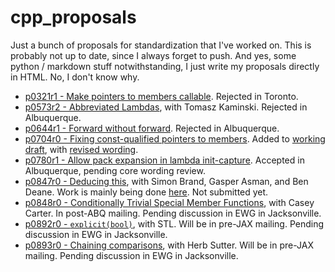 # cpp_proposals

Just a bunch of proposals for standardization that I've worked on. This is probably not up to date, since I always forget to push. And yes, some python / markdown stuff notwithstanding, I just write my proposals directly in HTML. No, I don't know why.

- [p0321r1 - Make pointers to members callable](http://htmlpreview.github.io/?https://github.com/BRevzin/cpp_proposals/blob/master/0312r1_pointers_to_members.html). Rejected in Toronto.
- [p0573r2 - Abbreviated Lambdas](http://htmlpreview.github.io/?https://github.com/BRevzin/cpp_proposals/blob/master/0573r2_abbrev_lambda.html), with Tomasz Kaminski. Rejected in Albuquerque.
- [p0644r1 - Forward without forward](http://htmlpreview.github.io/?https://github.com/BRevzin/cpp_proposals/blob/master/0644r1_forward_without_forward.html). Rejected in Albuquerque.
- [p0704r0 - Fixing const-qualified pointers to members](http://htmlpreview.github.io/?https://github.com/BRevzin/cpp_proposals/blob/master/0704r0_const_qualified_pmfs.html). Added to [working draft](http://eel.is/c++draft/expr.mptr.oper#6.sentence-2), with [revised wording](http://www.open-std.org/jtc1/sc22/wg21/docs/papers/2017/p0704r1.html).
- [p0780r1 - Allow pack expansion in lambda init-capture](http://htmlpreview.github.io/?https://github.com/BRevzin/cpp_proposals/blob/master/0780r0_lambda_packs_init_capture.html). Accepted in Albuquerque, pending core wording review.
- [p0847r0 - Deducing this](http://htmlpreview.github.io/?https://github.com/BRevzin/cpp_proposals/blob/master/0847r0_deducing_this.html), with Simon Brand, Gasper Asman, and Ben Deane. Work is mainly being done [here](https://github.com/TartanLlama/wg21/blob/master/deducing-this.md). Not submitted yet.
- [p0848r0 - Conditionally Trivial Special Member Functions](http://htmlpreview.github.io/?https://github.com/BRevzin/cpp_proposals/blob/master/0848r0_special_members.html), with Casey Carter. In post-ABQ mailing. Pending discussion in EWG in Jacksonville.
- [p0892r0 - `explicit(bool)`](http://htmlpreview.github.io/?https://github.com/BRevzin/cpp_proposals/blob/master/0892r0_explicit_bool.html), with STL. Will be in pre-JAX mailing. Pending discussion in EWG in Jacksonville. 
- [p0893r0 - Chaining comparisons](http://htmlpreview.github.io/?https://github.com/BRevzin/cpp_proposals/blob/master/0893r0_chaining_comparisons.html), with Herb Sutter. Will be in pre-JAX mailing. Pending discussion in EWG in Jacksonville.
